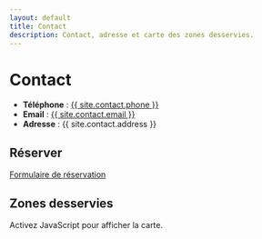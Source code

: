 ```yaml
---
layout: default
title: Contact
description: Contact, adresse et carte des zones desservies.
---
```


# Contact

- **Téléphone** : <a href="tel:{{ site.contact.phone | replace: ' ', '' }}">{{ site.contact.phone }}</a>  
- **Email** : <a href="mailto:{{ site.contact.email }}">{{ site.contact.email }}</a>  
- **Adresse** : {{ site.contact.address }}

## Réserver
<a class="btn" href="{{ site.forms.booking_google_form_url }}" target="_blank" rel="noopener">Formulaire de réservation</a>

## Zones desservies
<div id="map" class="map"
     data-center-lat="{{ site.delivery.center_lat }}"
     data-center-lng="{{ site.delivery.center_lng }}"
     data-tiers='{{ site.delivery.tiers | jsonify }}'
     data-city="{{ site.delivery.base_city }}">
  <noscript>Activez JavaScript pour afficher la carte.</noscript>
</div>
